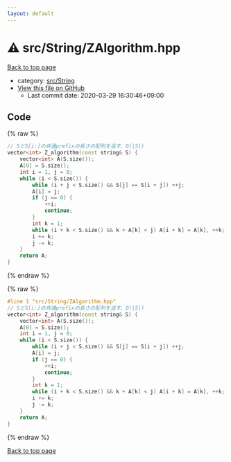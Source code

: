 ```yaml
---
layout: default
---
```


<!-- mathjax config similar to math.stackexchange -->
<script type="text/javascript" async
  src="https://cdnjs.cloudflare.com/ajax/libs/mathjax/2.7.5/MathJax.js?config=TeX-MML-AM_CHTML">
</script>
<script type="text/x-mathjax-config">
  MathJax.Hub.Config({
    TeX: { equationNumbers: { autoNumber: "AMS" }},
    tex2jax: {
      inlineMath: [ ['$','$'] ],
      processEscapes: true
    },
    "HTML-CSS": { matchFontHeight: false },
    displayAlign: "left",
    displayIndent: "2em"
  });
</script>

<script type="text/javascript" src="https://cdnjs.cloudflare.com/ajax/libs/jquery/3.4.1/jquery.min.js"></script>
<script src="https://cdn.jsdelivr.net/npm/jquery-balloon-js@1.1.2/jquery.balloon.min.js" integrity="sha256-ZEYs9VrgAeNuPvs15E39OsyOJaIkXEEt10fzxJ20+2I=" crossorigin="anonymous"></script>
<script type="text/javascript" src="../../../assets/js/copy-button.js"></script>
<link rel="stylesheet" href="../../../assets/css/copy-button.css" />


# :warning: src/String/ZAlgorithm.hpp

<a href="../../../index.html">Back to top page</a>

* category: <a href="../../../index.html#ac276d2326c527c8c7dbcbb63d85c6c7">src/String</a>
* <a href="{{ site.github.repository_url }}/blob/master/src/String/ZAlgorithm.hpp">View this file on GitHub</a>
    - Last commit date: 2020-03-29 16:30:46+09:00




## Code

<a id="unbundled"></a>
{% raw %}
```cpp
// SとS[i:]の共通prefixの長さの配列を返す、O(|S|)
vector<int> Z_algorithm(const string& S) {
    vector<int> A(S.size());
    A[0] = S.size();
    int i = 1, j = 0;
    while (i < S.size()) {
        while (i + j < S.size() && S[j] == S[i + j]) ++j;
        A[i] = j;
        if (j == 0) {
            ++i;
            continue;
        }
        int k = 1;
        while (i + k < S.size() && k + A[k] < j) A[i + k] = A[k], ++k;
        i += k;
        j -= k;
    }
    return A;
}

```
{% endraw %}

<a id="bundled"></a>
{% raw %}
```cpp
#line 1 "src/String/ZAlgorithm.hpp"
// SとS[i:]の共通prefixの長さの配列を返す、O(|S|)
vector<int> Z_algorithm(const string& S) {
    vector<int> A(S.size());
    A[0] = S.size();
    int i = 1, j = 0;
    while (i < S.size()) {
        while (i + j < S.size() && S[j] == S[i + j]) ++j;
        A[i] = j;
        if (j == 0) {
            ++i;
            continue;
        }
        int k = 1;
        while (i + k < S.size() && k + A[k] < j) A[i + k] = A[k], ++k;
        i += k;
        j -= k;
    }
    return A;
}

```
{% endraw %}

<a href="../../../index.html">Back to top page</a>

